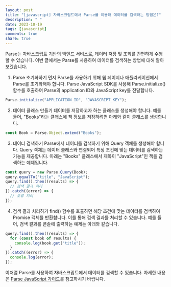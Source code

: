 ```yaml
---
layout: post
title: "[javascript] 자바스크립트에서 Parse를 이용해 데이터를 검색하는 방법은?"
description: " "
date: 2023-10-19
tags: [javascript]
comments: true
share: true
---
```


Parse는 자바스크립트 기반의 백엔드 서비스로, 데이터 저장 및 조회를 간편하게 수행할 수 있습니다. 이번 글에서는 Parse를 사용하여 데이터를 검색하는 방법에 대해 알아보겠습니다.

1. Parse 초기화하기
   먼저 Parse를 사용하기 위해 웹 페이지나 애플리케이션에서 Parse를 초기화해야 합니다. Parse JavaScript SDK를 사용해 Parse.initialize() 함수를 호출하여 Parse의 application ID와 JavaScript key를 전달합니다.

```javascript
Parse.initialize("APPLICATION_ID", "JAVASCRIPT_KEY");
```

2. 데이터 클래스 만들기
   데이터를 저장하고자 하는 클래스를 생성해야 합니다. 예를 들어, "Books"라는 클래스에 책 정보를 저장하려면 아래와 같이 클래스를 생성합니다.

```javascript
const Book = Parse.Object.extend("Books");
```

3. 데이터 검색하기
   Parse에서 데이터를 검색하기 위해 Query 객체를 생성해야 합니다. Query 객체는 데이터 클래스와 연결되어 특정 조건에 맞는 데이터를 검색하는 기능을 제공합니다. 아래는 "Books" 클래스에서 제목이 "JavaScript"인 책을 검색하는 예제입니다.

```javascript
const query = new Parse.Query(Book);
query.equalTo("title", "JavaScript");
query.find().then((results) => {
  // 검색 결과 처리
}).catch((error) => {
  // 오류 처리
});
```

4. 검색 결과 처리하기
   find() 함수를 호출하면 해당 조건에 맞는 데이터를 검색하여 Promise 객체를 반환합니다. 이를 통해 검색 결과를 처리할 수 있습니다. 예를 들어, 검색 결과를 콘솔에 출력하는 예제는 아래와 같습니다.

```javascript
query.find().then((results) => {
  for (const book of results) {
    console.log(book.get("title"));
  }
}).catch((error) => {
  console.log(error);
});
```

이처럼 Parse를 사용하여 자바스크립트에서 데이터를 검색할 수 있습니다. 자세한 내용은 [Parse JavaScript 가이드](https://docs.parseplatform.org/js/guide/)를 참고하시기 바랍니다.